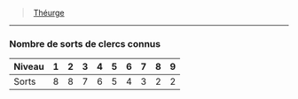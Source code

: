 ﻿> [Théurge](hd_cleric_theurgist.md)

---

### Nombre de sorts de clercs connus

|Niveau|1|2|3|4|5|6|7|8|9|
|---|---|---|---|---|---|---|---|---|---|
|Sorts|8|8|7|6|5|4|3|2|2|

